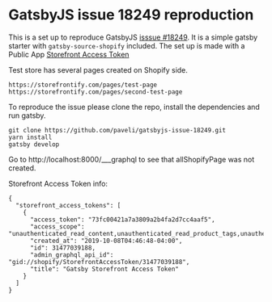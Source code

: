 # GatsbyJS issue 18249 reproduction

This is a set up to reproduce GatsbyJS [isssue #18249](https://github.com/gatsbyjs/gatsby/issues/18249).
It is a simple gatsby starter with `gatsby-source-shopify` included.
The set up is made with a Public App [Storefront Access Token](https://help.shopify.com/en/api/reference/access/storefrontaccesstoken)

Test store has several pages created on Shopify side.

```
https://storefrontify.com/pages/test-page
https://storefrontify.com/pages/second-test-page
```

To reproduce the issue please clone the repo, install the dependencies and run gatsby.

```
git clone https://github.com/paveli/gatsbyjs-issue-18249.git
yarn install
gatsby develop
```

Go to http://localhost:8000/___graphql to see that allShopifyPage was not created.

Storefront Access Token info:

```
{
  "storefront_access_tokens": [
    {
      "access_token": "73fc00421a7a3809a2b4fa2d7cc4aaf5",
      "access_scope": "unauthenticated_read_content,unauthenticated_read_product_tags,unauthenticated_read_product_listings,unauthenticated_read_collection_listings,unauthenticated_write_checkouts,unauthenticated_read_checkouts,unauthenticated_write_customers,unauthenticated_read_customers",
      "created_at": "2019-10-08T04:46:48-04:00",
      "id": 31477039188,
      "admin_graphql_api_id": "gid://shopify/StorefrontAccessToken/31477039188",
      "title": "Gatsby Storefront Access Token"
    }
  ]
}
```

